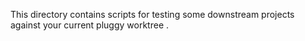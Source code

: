 This
directory
contains
scripts
for
testing
some
downstream
projects
against
your
current
pluggy
worktree
.
